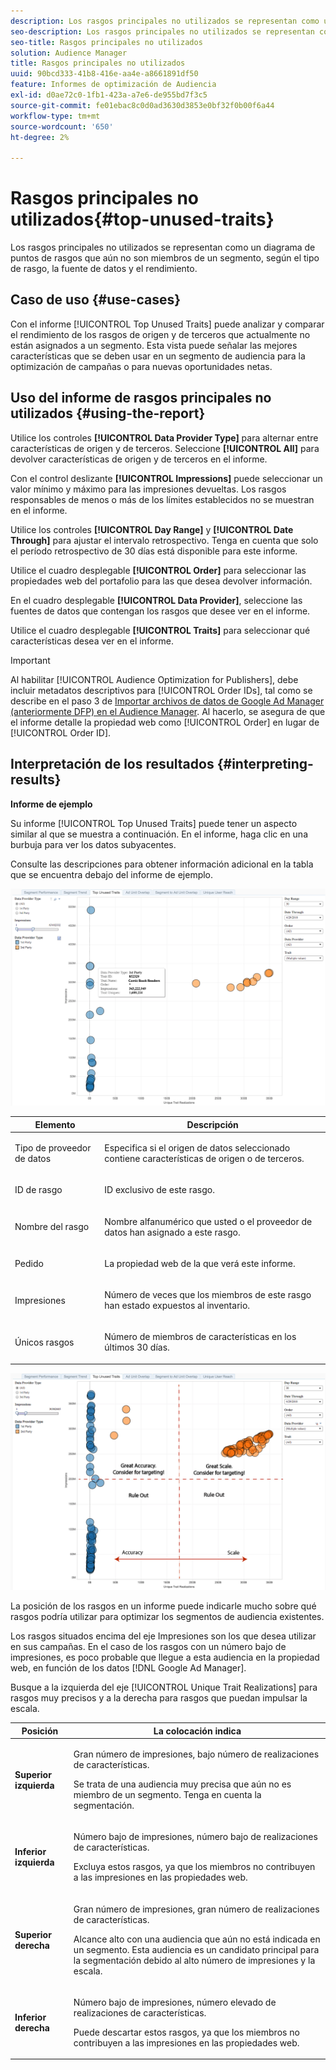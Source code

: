 ```yaml
---
description: Los rasgos principales no utilizados se representan como un diagrama de puntos de rasgos que aún no son miembros de un segmento, según el tipo de rasgo, la fuente de datos y el rendimiento.
seo-description: Los rasgos principales no utilizados se representan como un diagrama de puntos de rasgos que aún no son miembros de un segmento, según el tipo de rasgo, la fuente de datos y el rendimiento.
seo-title: Rasgos principales no utilizados
solution: Audience Manager
title: Rasgos principales no utilizados
uuid: 90bcd333-41b8-416e-aa4e-a8661891df50
feature: Informes de optimización de Audiencia
exl-id: d0ae72c0-1fb1-423a-a7e6-de955bd7f3c5
source-git-commit: fe01ebac8c0d0ad3630d3853e0bf32f0b00f6a44
workflow-type: tm+mt
source-wordcount: '650'
ht-degree: 2%

---
```


# Rasgos principales no utilizados{#top-unused-traits}

Los rasgos principales no utilizados se representan como un diagrama de puntos de rasgos que aún no son miembros de un segmento, según el tipo de rasgo, la fuente de datos y el rendimiento.

## Caso de uso {#use-cases}

Con el informe [!UICONTROL Top Unused Traits] puede analizar y comparar el rendimiento de los rasgos de origen y de terceros que actualmente no están asignados a un segmento. Esta vista puede señalar las mejores características que se deben usar en un segmento de audiencia para la optimización de campañas o para nuevas oportunidades netas.

## Uso del informe de rasgos principales no utilizados {#using-the-report}

Utilice los controles **[!UICONTROL Data Provider Type]** para alternar entre características de origen y de terceros. Seleccione **[!UICONTROL All]** para devolver características de origen y de terceros en el informe.

Con el control deslizante **[!UICONTROL Impressions]** puede seleccionar un valor mínimo y máximo para las impresiones devueltas. Los rasgos responsables de menos o más de los límites establecidos no se muestran en el informe.

Utilice los controles **[!UICONTROL Day Range]** y **[!UICONTROL Date Through]** para ajustar el intervalo retrospectivo. Tenga en cuenta que solo el período retrospectivo de 30 días está disponible para este informe.

Utilice el cuadro desplegable **[!UICONTROL Order]** para seleccionar las propiedades web del portafolio para las que desea devolver información.

En el cuadro desplegable **[!UICONTROL Data Provider]**, seleccione las fuentes de datos que contengan los rasgos que desee ver en el informe.

Utilice el cuadro desplegable **[!UICONTROL Traits]** para seleccionar qué características desea ver en el informe.

>[!IMPORTANT]
>
>Al habilitar [!UICONTROL Audience Optimization for Publishers], debe incluir metadatos descriptivos para [!UICONTROL Order IDs], tal como se describe en el paso 3 de [Importar archivos de datos de Google Ad Manager (anteriormente DFP) en el Audience Manager](../../../reporting/audience-optimization-reports/aor-publishers/import-dfp.md). Al hacerlo, se asegura de que el informe detalle la propiedad web como [!UICONTROL Order] en lugar de [!UICONTROL Order ID].

## Interpretación de los resultados {#interpreting-results}

**Informe de ejemplo**

Su informe [!UICONTROL Top Unused Traits] puede tener un aspecto similar al que se muestra a continuación. En el informe, haga clic en una burbuja para ver los datos subyacentes.

Consulte las descripciones para obtener información adicional en la tabla que se encuentra debajo del informe de ejemplo.

![](assets/publisher_unused_traits.png)

<table id="table_AFE2540583C34835B04584693ADFD26A"> 
 <thead> 
  <tr> 
   <th colname="col1" class="entry"> Elemento </th> 
   <th colname="col2" class="entry"> Descripción </th> 
  </tr>
 </thead>
 <tbody> 
  <tr> 
   <td colname="col1"> <p><span class="wintitle"> Tipo de proveedor de datos</span> </p> </td> 
   <td colname="col2"> <p>Especifica si el origen de datos seleccionado contiene características de origen o de terceros. </p> </td> 
  </tr> 
  <tr> 
   <td colname="col1"> <p><span class="wintitle"> ID de rasgo</span> </p> </td> 
   <td colname="col2"> <p>ID exclusivo de este rasgo. </p> </td> 
  </tr> 
  <tr> 
   <td colname="col1"> <p><span class="wintitle"> Nombre del rasgo</span> </p> </td> 
   <td colname="col2"> <p>Nombre alfanumérico que usted o el proveedor de datos han asignado a este rasgo. </p> </td> 
  </tr> 
  <tr> 
   <td colname="col1"> <p><span class="wintitle"> Pedido</span> </p> </td> 
   <td colname="col2"> <p>La propiedad web de la que verá este informe. </p> </td> 
  </tr> 
  <tr> 
   <td colname="col1"> <p><span class="wintitle"> Impresiones</span> </p> </td> 
   <td colname="col2"> <p>Número de veces que los miembros de este rasgo han estado expuestos al inventario. </p> </td> 
  </tr> 
  <tr> 
   <td colname="col1"> <p><span class="wintitle"> Únicos rasgos</span> </p> </td> 
   <td colname="col2"> <p>Número de miembros de características en los últimos 30 días. </p> </td> 
  </tr> 
 </tbody> 
</table>

![](assets/publisher_unused_traits_final.png)

La posición de los rasgos en un informe puede indicarle mucho sobre qué rasgos podría utilizar para optimizar los segmentos de audiencia existentes.

Los rasgos situados encima del eje Impresiones son los que desea utilizar en sus campañas. En el caso de los rasgos con un número bajo de impresiones, es poco probable que llegue a esta audiencia en la propiedad web, en función de los datos [!DNL Google Ad Manager].

Busque a la izquierda del eje [!UICONTROL Unique Trait Realizations] para rasgos muy precisos y a la derecha para rasgos que puedan impulsar la escala.

<table id="table_A29253B30DFA4CD7B3B7C320DE0BDEA4"> 
 <thead> 
  <tr> 
   <th colname="col1" class="entry"> Posición </th> 
   <th colname="col2" class="entry"> La colocación indica </th> 
  </tr> 
 </thead>
 <tbody> 
  <tr> 
   <td colname="col1"> <p> <b>Superior izquierda</b> </p> </td> 
   <td colname="col2"> <p>Gran número de impresiones, bajo número de realizaciones de características. </p> <p>Se trata de una audiencia muy precisa que aún no es miembro de un segmento. Tenga en cuenta la segmentación. </p> </td> 
  </tr> 
  <tr> 
   <td colname="col1"> <p> <b>Inferior izquierda</b> </p> </td> 
   <td colname="col2"> <p>Número bajo de impresiones, número bajo de realizaciones de características. </p> <p> Excluya estos rasgos, ya que los miembros no contribuyen a las impresiones en las propiedades web. </p> </td> 
  </tr> 
  <tr> 
   <td colname="col1"> <p> <b>Superior derecha</b> </p> </td> 
   <td colname="col2"> <p>Gran número de impresiones, gran número de realizaciones de características. </p> <p>Alcance alto con una audiencia que aún no está indicada en un segmento. Esta audiencia es un candidato principal para la segmentación debido al alto número de impresiones y la escala. </p> </td> 
  </tr> 
  <tr> 
   <td colname="col1"> <p> <b>Inferior derecha</b> </p> </td> 
   <td colname="col2"> <p>Número bajo de impresiones, número elevado de realizaciones de características. </p> <p> Puede descartar estos rasgos, ya que los miembros no contribuyen a las impresiones en las propiedades web. </p> </td> 
  </tr> 
 </tbody> 
</table>
